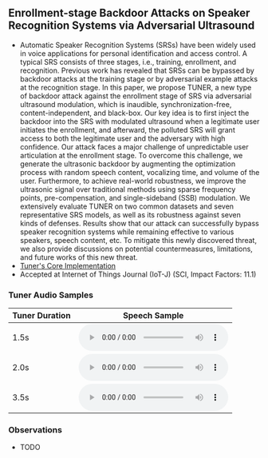 ## Enrollment-stage Backdoor Attacks on Speaker Recognition Systems via Adversarial Ultrasound

 - Automatic Speaker Recognition Systems (SRSs) have been widely used in voice applications for personal identification and access control. A typical SRS consists of three stages, i.e., training, enrollment, and recognition. Previous work has revealed that SRSs can be bypassed by backdoor attacks at the training stage or by adversarial example attacks at the recognition stage. In this paper, we propose TUNER, a new type of backdoor attack against the enrollment stage of SRS via adversarial ultrasound modulation, which is inaudible, synchronization-free, content-independent, and black-box. Our key idea is to first inject the backdoor into the SRS with modulated ultrasound when a legitimate user initiates the enrollment, and afterward, the polluted SRS will grant access to both the legitimate user and the adversary with high confidence. Our attack faces a major challenge of unpredictable user articulation at the enrollment stage. To overcome this challenge, we generate the ultrasonic backdoor by augmenting the optimization process with random speech content, vocalizing time, and volume of the user. Furthermore, to achieve real-world robustness, we improve the ultrasonic signal over traditional methods using sparse frequency points, pre-compensation, and single-sideband (SSB) modulation. We extensively evaluate TUNER on two common datasets and seven representative SRS models, as well as its robustness against seven kinds of defenses. Results show that our attack can successfully bypass speaker recognition systems while remaining effective to various speakers, speech content, etc. To mitigate this newly discovered threat, we also provide discussions on potential countermeasures, limitations, and future works of this new threat.
 - [Tuner's Core Implementation](https://github.com/LetterLiGo/Tuner_code)
 - Accepted at Internet of Things Journal (IoT-J) (SCI, Impact Factors: 11.1)

### Tuner Audio Samples

|Tuner Duration|Speech Sample|
|--------------|-------------|
|1.5s|<audio src="samples/tuner-language/tuner-1.5.wav" type="audio/wav" controls preload></audio>|
|2.0s|<audio src="samples/tuner-language/tuner-2.wav" type="audio/wav" controls preload></audio>|
|3.5s|<audio src="samples/tuner-language/tuner-3.5.wav" type="audio/wav" controls preload></audio>|

### Observations
 - TODO
